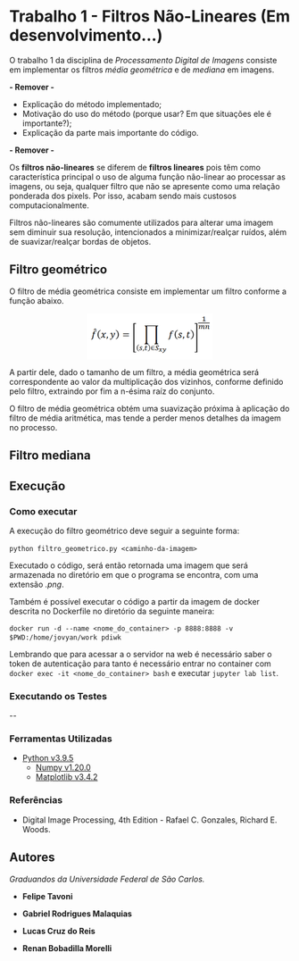 # Trabalho 1 - Filtros Não-Lineares (Em desenvolvimento...)

O trabalho 1 da disciplina de *Processamento Digital de Imagens* consiste em implementar os filtros *média geométrica* e de *mediana* em imagens.

**- Remover -**

- Explicação do método implementado;
- Motivação do uso do método (porque usar? Em que situações ele é importante?);
- Explicação da parte mais importante do código.

**- Remover -**

Os **filtros não-lineares** se diferem de **filtros lineares** pois têm como característica principal o uso de alguma função não-linear ao processar as imagens, ou seja, qualquer filtro que não se apresente como uma relação ponderada dos pixels. Por isso, acabam sendo mais custosos computacionalmente.

Filtros não-lineares são comumente utilizados para alterar uma imagem sem diminuir sua resolução, intencionados a minimizar/realçar ruídos, além de suavizar/realçar bordas de objetos.

## Filtro geométrico

O filtro de média geométrica consiste em implementar um filtro conforme a função abaixo.

<img src=".\images\MediaGeom.png" alt="Média Geométrica" width="45%" style="display: block; margin: auto;">

A partir dele, dado o tamanho de um filtro, a média geométrica será correspondente ao valor da multiplicação dos vizinhos, conforme definido pelo filtro, extraindo por fim a n-ésima raíz do conjunto. 

O filtro de média geométrica obtém uma suavização próxima à aplicação do filtro de média aritmética, mas tende a perder menos detalhes da imagem no processo.

## Filtro mediana

## Execução

### Como executar

A execução do filtro geométrico deve seguir a seguinte forma:

`python filtro_geometrico.py <caminho-da-imagem>`

Executado o código, será então retornada uma imagem que será armazenada no diretório em que o programa se encontra, com uma extensão *.png*.

Também é possível executar o código a partir da imagem de docker descrita no
Dockerfile no diretório da seguinte maneira:

```
docker run -d --name <nome_do_container> -p 8888:8888 -v $PWD:/home/jovyan/work pdiwk
```

Lembrando que para acessar a o servidor na web é necessário saber o token de
autenticação para tanto é necessário entrar no container com `docker exec -it
<nome_do_container> bash` e executar `jupyter lab list`.

### Executando os Testes

--

### Ferramentas Utilizadas

- [Python v3.9.5](https://www.python.org/)
    - [Numpy v1.20.0](https://numpy.org/)
    - [Matplotlib v3.4.2](https://matplotlib.org/)

### Referências

- Digital Image Processing, 4th Edition - Rafael C. Gonzales, Richard E. Woods.

## Autores

*Graduandos da Universidade Federal de São Carlos.*

- **Felipe Tavoni**

- **Gabriel Rodrigues Malaquias**

- **Lucas Cruz do Reis**

- **Renan Bobadilla Morelli**
